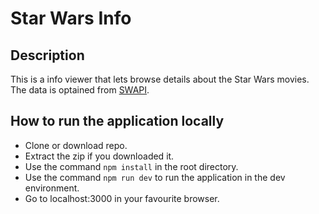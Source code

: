 # Star Wars Info

## Description

This is a info viewer that lets browse details about the Star Wars movies. The data is optained from [SWAPI](https://swapi.co).

## How to run the application locally

* Clone or download repo.
* Extract the zip if you downloaded it.
* Use the command `npm install` in the root directory.
* Use the command `npm run dev` to run the application in the dev environment.
* Go to localhost:3000 in your favourite browser.